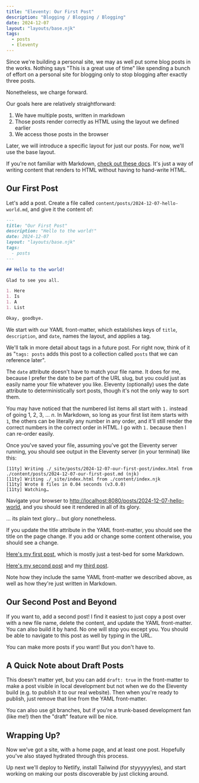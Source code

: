```yaml
---
title: "Eleventy: Our First Post"
description: "Blogging / Blogging / Blogging"
date: 2024-12-07
layout: "layouts/base.njk"
tags:
  - posts
  - Eleventy
---
```


Since we're building a personal site, we may as well put some blog posts in the
works. Nothing says "This is a great use of time" like spending a bunch of
effort on a personal site for blogging only to stop blogging after exactly
three posts.

Nonetheless, we charge forward.

Our goals here are relatively straightforward:

1. We have multiple posts, written in markdown
1. Those posts render correctly as HTML using the layout we defined earlier
1. We access those posts in the browser

Later, we will introduce a specific layout for just our posts. For now, we'll
use the base layout.

If you're not familiar with Markdown, [check out these
docs](https://docs.github.com/en/get-started/writing-on-github/getting-started-with-writing-and-formatting-on-github/basic-writing-and-formatting-syntax).
It's just a way of writing content that renders to HTML without having to
hand-write HTML.

## Our First Post

Let's add a post. Create a file called
`content/posts/2024-12-07-hello-world.md`, and give it the content of:

```markdown
---
title: "Our First Post"
description: "Hello to the world!"
date: 2024-12-07
layout: "layouts/base.njk"
tags:
  - posts
---

## Hello to the world!

Glad to see you all.

1. Here
1. Is
1. A
1. List

Okay, goodbye.
```

We start with our YAML front-matter, which establishes keys of `title`,
`description`, and `date`, names the layout, and applies a tag.

We'll talk in more detail about tags in a future post. For right now, think of
it as "`tags: posts` adds this post to a collection called `posts` that we can
reference later".

The `date` attribute doesn't have to match your file name. It does for me,
because I prefer the date to be part of the URL slug, but you could just as
easily name your file whatever you like. Eleventy (optionally) uses the date
attribute to deterministically sort posts, though it's not the only way to sort
them.

You may have noticed that the numbered list items all start with `1.` instead of
going 1, 2, 3, ... _n_. In Markdown, so long as your first list item starts with
`1`, the others can be literally any number in any order, and it'll still render
the correct numbers in the correct order in HTML. I go with `1.` because then I
can re-order easily.

Once you've saved your file, assuming you've got the Eleventy server running,
you should see output in the Eleventy server (in your terminal) like this:

```
[11ty] Writing ./_site/posts/2024-12-07-our-first-post/index.html from ./content/posts/2024-12-07-our-first-post.md (njk)
[11ty] Writing ./_site/index.html from ./content/index.njk
[11ty] Wrote 8 files in 0.04 seconds (v3.0.0)
[11ty] Watching…
```

Navigate your browser to
[http://localhost:8080/posts/2024-12-07-hello-world](http://localhost:8080/posts/2024-12-07-hello-world), and you should see it rendered in all of its glory.

... its plain text glory... but glory nonetheless.

If you update the title attribute in the YAML front-matter, you should see the
title on the page change. If you add or change some content otherwise, you
should see a change.

[Here's my first
post](https://github.com/andrewek/implicit-moon/commit/665d1bf3d6b1f7af42bf9208014a35bd1a3181dc),
which is mostly just a test-bed for some Markdown.

[Here's my second post](https://github.com/andrewek/implicit-moon/commit/68d0d6028706f77132a031526670fdfff3cef9ee) and my [third
post](https://github.com/andrewek/implicit-moon/commit/e000633c6cae3943346521f1bf72ee799d67eb83).

Note how they include the same YAML front-matter we described above, as well as
how they're just written in Markdown.

## Our Second Post and Beyond

If you want to, add a second post! I find it easiest to just copy a post over
with a new file name, delete the content, and update the YAML front-matter. You
can also build it by hand. No one will stop you except you. You should be able
to navigate to this post as well by typing in the URL.

You can make more posts if you want! But you don't have to.

## A Quick Note about Draft Posts

This doesn't matter yet, but you can add `draft: true` in the front-matter to
make a post visible in local development but not when we do the Eleventy build
(e.g. to publish it to our real website). Then when you're ready to publish,
just remove that line from the YAML front-matter.

You can also use git branches, but if you're a trunk-based development fan
(like me!) then the "draft" feature will be nice.

## Wrapping Up?

Now we've got a site, with a home page, and at least one post. Hopefully you've
also stayed hydrated through this process.

Up next we'll deploy to Netlify, install Tailwind (for styyyyyyles), and start
working on making our posts discoverable by just clicking around.
